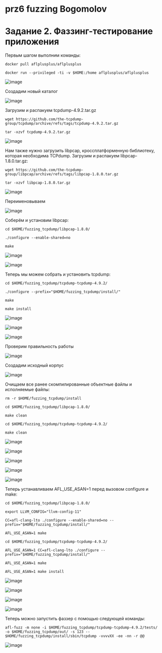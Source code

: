 # prz6 fuzzing Bogomolov
# Задание 2. Фаззинг-тестирование приложения
Первым шагом выполним команды:

`docker pull aflplusplus/aflplusplus`

`docker run --privileged -ti -v $HOME:/home aflplusplus/aflplusplus`

![image](https://github.com/student240/fuzzing/assets/128815643/8be2225a-6432-4bd4-8920-47e9b9504c66)

Создадим новый каталог

![image](https://github.com/student240/fuzzing/assets/128815643/7d99d5c1-46db-4044-8f8e-35b52e59c1fa)

Загрузим  и распакуем tcpdump-4.9.2.tar.gz

` wget https://github.com/the-tcpdump-group/tcpdump/archive/refs/tags/tcpdump-4.9.2.tar.gz `

` tar -xzvf tcpdump-4.9.2.tar.gz `

![image](https://github.com/student240/fuzzing/assets/128815643/e05055b9-f5ce-4722-8da8-d73e7740c8a0)

Нам также нужно загрузить libpcap, кроссплатформенную библиотеку, которая необходима TCPdump. Загрузим и распакуем libpcap-1.8.0.tar.gz:

`wget https://github.com/the-tcpdump-group/libpcap/archive/refs/tags/libpcap-1.8.0.tar.gz`

`tar -xzvf libpcap-1.8.0.tar.gz`

![image](https://github.com/student240/fuzzing/assets/128815643/f0d78be2-1400-4787-84de-67b2d5c23583)

Переименовываем

![image](https://github.com/student240/fuzzing/assets/128815643/2ef0e699-f853-4abe-8036-3d3dded8f9d9)

Соберём и установим libpcap:

`cd $HOME/fuzzing_tcpdump/libpcap-1.8.0/`

`./configure --enable-shared=no`

`make`

![image](https://github.com/student240/fuzzing/assets/128815643/a66ab681-b892-486c-87fe-8689e946acff)

![image](https://github.com/student240/fuzzing/assets/128815643/3f0e87d5-8649-4bfd-a68c-f610173c690b)

Теперь мы можем собрать и установить tcpdump:

`cd $HOME/fuzzing_tcpdump/tcpdump-tcpdump-4.9.2/`

`./configure --prefix="$HOME/fuzzing_tcpdump/install/"`

`make`

`make install`

![image](https://github.com/student240/fuzzing/assets/128815643/5277a9d5-9089-4118-9724-854b0390ef35)

![image](https://github.com/student240/fuzzing/assets/128815643/08f1cc56-0d82-44d7-947a-7d573b3e7aa6)

![image](https://github.com/student240/fuzzing/assets/128815643/ef82a797-e3f2-4d63-921b-4b3d915e159a)

Проверим правильность работы

![image](https://github.com/student240/fuzzing/assets/128815643/5ace36fc-c22f-41bc-80aa-f9bd4b6c46bc)

Создадим исходный корпус

![image](https://github.com/student240/fuzzing/assets/128815643/d033816e-25d6-4330-ab74-f93b33a1d00b)

 Очищаем все ранее скомпилированные объектные файлы и исполняемые файлы:
 
`rm -r $HOME/fuzzing_tcpdump/install`

`cd $HOME/fuzzing_tcpdump/libpcap-1.8.0/`

`make clean`

`cd $HOME/fuzzing_tcpdump/tcpdump-tcpdump-4.9.2/`

`make clean`

![image](https://github.com/student240/fuzzing/assets/128815643/2f0d74ad-a219-4547-9f1d-c30b78eeaf7e)

![image](https://github.com/student240/fuzzing/assets/128815643/b6cbe5fb-c0e3-42eb-ab82-36e2d6a4783a)

![image](https://github.com/student240/fuzzing/assets/128815643/00508661-a648-42a9-8666-59d121f747e7)

![image](https://github.com/student240/fuzzing/assets/128815643/1f0a6113-ee67-4358-85da-2fbc0f51011c)

![image](https://github.com/student240/fuzzing/assets/128815643/3876f99b-659d-41e2-80ca-1a6f6537a9dc)

Теперь устанавливаем AFL_USE_ASAN=1 перед вызовом configure и make:

`cd $HOME/fuzzing_tcpdump/libpcap-1.8.0/`

`export LLVM_CONFIG="llvm-config-11"`

`CC=afl-clang-lto ./configure --enable-shared=no --prefix="$HOME/fuzzing_tcpdump/install/"`

`AFL_USE_ASAN=1 make`

`cd $HOME/fuzzing_tcpdump/tcpdump-tcpdump-4.9.2/`

`AFL_USE_ASAN=1 CC=afl-clang-lto ./configure --prefix="$HOME/fuzzing_tcpdump/install/"`

`AFL_USE_ASAN=1 make`

`AFL_USE_ASAN=1 make install`

![image](https://github.com/student240/fuzzing/assets/128815643/33716ffd-7512-4026-9595-4eb9d428b14a)

![image](https://github.com/student240/fuzzing/assets/128815643/e8d6f600-3c80-4cce-96ed-c4fa7fe5893d)

![image](https://github.com/student240/fuzzing/assets/128815643/b9d52941-57cc-4cea-a1fd-b0714dd230ff)

![image](https://github.com/student240/fuzzing/assets/128815643/a160e3f8-b0d7-4a39-9c94-abe29dead7e1)

Теперь можно запустить фаззер с помощью следующей команды:

`afl-fuzz -m none -i $HOME/fuzzing_tcpdump/tcpdump-tcpdump-4.9.2/tests/ -o $HOME/fuzzing_tcpdump/out/ -s 123 -- $HOME/fuzzing_tcpdump/install/sbin/tcpdump -vvvvXX -ee -nn -r @@`

![image](https://github.com/student240/fuzzing/assets/128815643/e13af069-0ccd-47d2-afe2-2d3da5df1099)
